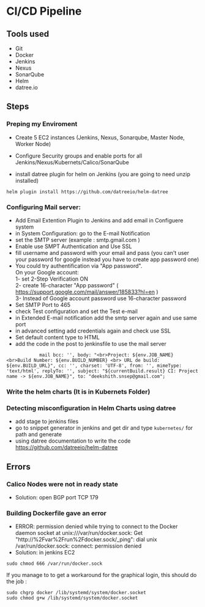 # CI/CD Pipeline
## Tools used
- Git
- Docker
- Jenkins
- Nexus
- SonarQube
- Helm
- datree.io


## Steps
### Preping my Enviroment
- Create 5 EC2 instances (Jenkins, Nexus, Sonarqube, Master Node, Worker Node)
- Configure Security groups and enable ports for all Jenkins/Nexus/Kubernets/Calico/SonarQube

- install datree plugin for helm on Jenkins (you are going to need unzip installed)
```
helm plugin install https://github.com/datreeio/helm-datree
```
### Configuring Mail server:
- Add Email Extention Plugin to Jenkins and add email in Configuere system
- in System Configuration: go to the E-mail Notification
- set the SMTP server (example : smtp.gmail.com ) 
- Enable use SMPT Authentication and Use SSL
- fill username and password with your email and pass (you can't user your password for google instead you have to create app password one)
- You could try authentification via "App password".<br />
On your Google account: <br />
1- set 2-Step Verification ON <br />
2- create 16-character "App password" ( https://support.google.com/mail/answer/185833?hl=en ) <br />
3- Instead of Google account password use 16-character password
- Set SMTP Port to 465
- check Test configuration and set the Test e-mail
- in Extended E-mail notification add the smtp server again and use same port
- in advanced setting add credentials again and check use SSL 
- Set default content type to HTML
- add the code in the post to jenkinsfile to use the mail server
```
			mail bcc: '', body: "<br>Project: ${env.JOB_NAME} <br>Build Number: ${env.BUILD_NUMBER} <br> URL de build: ${env.BUILD_URL}", cc: '', charset: 'UTF-8', from: '', mimeType: 'text/html', replyTo: '', subject: "${currentBuild.result} CI: Project name -> ${env.JOB_NAME}", to: "deekshith.snsep@gmail.com";  
```

### Write the helm charts (It is in Kubernets Folder)

### Detecting misconfiguration in Helm Charts using datree
- add stage to jenkins files
- go to snippet generator in jenkins and get dir and type `kubernetes/` for path and generate
- using datree documentation to write the code https://github.com/datreeio/helm-datree



## Errors
### Calico Nodes were not in ready state
- Solution: open BGP port TCP 179

### Building Dockerfile gave an error 
- ERROR: permission denied while trying to connect to the Docker daemon socket at unix:///var/run/docker.sock: Get "http://%2Fvar%2Frun%2Fdocker.sock/_ping": dial unix /var/run/docker.sock: connect: permission denied
- Solution:
in jenkins EC2
```
sudo chmod 666 /var/run/docker.sock
```
If you manage to to get a workaround for the graphical login, this should do the job :
```
sudo chgrp docker /lib/systemd/system/docker.socket
sudo chmod g+w /lib/systemd/system/docker.socket
```